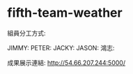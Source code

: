 # fifth-team-weather

組員分工方式:

JIMMY:
PETER:
JACKY:
JASON:
鴻志:



成果展示連結: http://54.66.207.244:5000/

